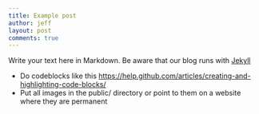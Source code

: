 ```yaml
---
title: Example post
author: jeff
layout: post
comments: true
---
```


Write your text here in Markdown. Be aware that our blog runs with [Jekyll](https://jekyllrb.com/)

* Do codeblocks like this https://help.github.com/articles/creating-and-highlighting-code-blocks/
* Put all images in the public/ directory or point to them on a website where they are permanent



